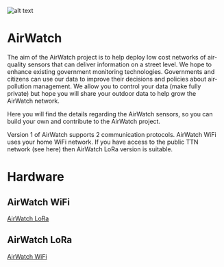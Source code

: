 ![alt text](https://github.com/rorygleeson/AirWatch/blob/master/LogoForGitHub.png)






AirWatch
========

The aim of the AirWatch project is to help deploy low cost networks of air-quality sensors that can deliver information on a street level. We hope to enhance existing government monitoring technologies. Governments and citizens can use our data to improve their decisions and policies about air-pollution management.
We allow you to control your data (make fully private) but hope you will share your outdoor data to help grow the AirWatch network. 


Here you will find the details regarding the AirWatch sensors, so you can build your own and contribute to the AirWatch project. 

Version 1 of AirWatch supports 2 communication protocols. AirWatch WiFi uses your home WiFi network.
If you have access to the public TTN network (see here) then AirWatch LoRa version is suitable. 



Hardware 
========

AirWatch WiFi
--------------

[AirWatch LoRa](https://github.com/rorygleeson/AirWatch/blob/master/Devices/WiFi/readme.md)

AirWatch LoRa
--------------

[AirWatch WiFi](https://github.com/rorygleeson/AirWatch/blob/master/Devices/LoRa/readme.md)
